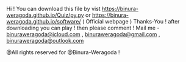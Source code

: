 Hi ! You can download this file by vist https://binura-weragoda.github.io/Quiz/py.py or https://binura-weragoda.github.io/software/ ( Official webpage ) 
Thanks-You !
after downloading you can play ! then please comment ! 
Mail me - binuraweragoda@icloud.com , binuraweragoda@gmail.com , binuraweragoda@outlook.com

@All rights reserved for @Binura-Weragoda ! 
